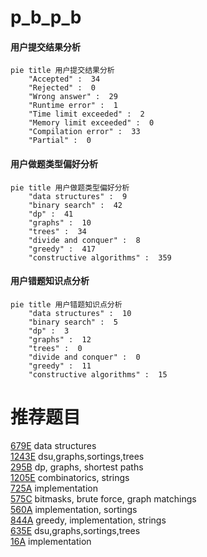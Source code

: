 # p_b_p_b

<!-- tabs:start -->



#### **用户提交结果分析**

```mermaid
pie title 用户提交结果分析
    "Accepted" :  34
    "Rejected" :  0
    "Wrong answer" :  29
    "Runtime error" :  1
    "Time limit exceeded" :  2
    "Memory limit exceeded" :  0
    "Compilation error" :  33
    "Partial" :  0
```

#### **用户做题类型偏好分析**

```mermaid
pie title 用户做题类型偏好分析
    "data structures" :  9
    "binary search" :  42
    "dp" :  41
    "graphs" :  10
    "trees" :  34
    "divide and conquer" :  8
    "greedy" :  417
    "constructive algorithms" :  359
```
#### **用户错题知识点分析**

```mermaid
pie title 用户错题知识点分析
    "data structures" :  10
    "binary search" :  5
    "dp" :  3
    "graphs" :  12
    "trees" :  0
    "divide and conquer" :  0
    "greedy" :  11
    "constructive algorithms" :  15
```



<!-- tabs:end -->
# 推荐题目
[679E](https://codeforces.com/contest/679/problem/E)		data structures		  
[1243E](https://codeforces.com/contest/1243/problem/E)		dsu,graphs,sortings,trees		  
[295B](https://codeforces.com/contest/295/problem/B)		dp,
                        graphs,
                        shortest paths		  
[1205E](https://codeforces.com/contest/1205/problem/E)		combinatorics,
                        strings		  
[725A](https://codeforces.com/contest/725/problem/A)		implementation		  
[575C](https://codeforces.com/contest/575/problem/C)		bitmasks,
                        brute force,
                        graph matchings		  
[560A](https://codeforces.com/contest/560/problem/A)		implementation,
                        sortings		  
[844A](https://codeforces.com/contest/844/problem/A)		greedy,
                        implementation,
                        strings		  
[635E](https://codeforces.com/contest/635/problem/E)		dsu,graphs,sortings,trees		  
[16A](https://codeforces.com/contest/16/problem/A)		implementation		  
